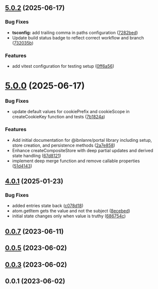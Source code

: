 ## [5.0.2](https://github.com/ibnlanre/portal/compare/v5.0.1...v5.0.2) (2025-06-17)


### Bug Fixes

* **tsconfig:** add trailing comma in paths configuration ([7282bed](https://github.com/ibnlanre/portal/commit/7282bed7e37d1da3c8ff1bc6162ff61fd0aa177d))
* Update build status badge to reflect correct workflow and branch ([732035b](https://github.com/ibnlanre/portal/commit/732035b5c5575bff96cf393e259d3b13df772777))


### Features

* add vitest configuration for testing setup ([0ff6a56](https://github.com/ibnlanre/portal/commit/0ff6a567d804734e203511f99633d3cec499f4ec))



# [5.0.0](https://github.com/ibnlanre/portal/compare/v4.0.1...v5.0.0) (2025-06-17)


### Bug Fixes

* update default values for cookiePrefix and cookieScope in createCookieKey function and tests ([7b1824a](https://github.com/ibnlanre/portal/commit/7b1824ab5740422bb8e4d97f888ac9827c4d9140))


### Features

* Add initial documentation for @ibnlanre/portal library including setup, store creation, and persistence methods ([2a7e858](https://github.com/ibnlanre/portal/commit/2a7e858918cd13a8f4a3cf1fb1e9cf7082e22fd8))
* Enhance createCompositeStore with deep partial updates and derived state handling ([67d8121](https://github.com/ibnlanre/portal/commit/67d81210e09b171dd957219d61e2a985a9b53bf9))
* implement deep merge function and remove callable properties ([51d4143](https://github.com/ibnlanre/portal/commit/51d4143fb7c40042ea9fa8045fc9ac572d810cf3))



## [4.0.1](https://github.com/ibnlanre/portal/compare/v0.0.7...v4.0.1) (2025-01-23)


### Bug Fixes

* added entries state back ([c078d18](https://github.com/ibnlanre/portal/commit/c078d189a4a1c02a0572a48e932fe32631496cd2))
* atom.getItem gets the value and not the subject ([8ecebed](https://github.com/ibnlanre/portal/commit/8ecebed532fb9fed215c4a0c1b6c6f772e2110fc))
* initial state changes only when value is truthy ([686754c](https://github.com/ibnlanre/portal/commit/686754c902c7067b7b921c04680f13510f5c9471))



## [0.0.7](https://github.com/ibnlanre/portal/compare/v0.0.5...v0.0.7) (2023-06-11)



## [0.0.5](https://github.com/ibnlanre/portal/compare/v0.0.3...v0.0.5) (2023-06-02)



## [0.0.3](https://github.com/ibnlanre/portal/compare/v0.0.1...v0.0.3) (2023-06-02)



## 0.0.1 (2023-06-02)



